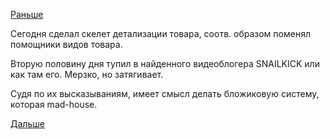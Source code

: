 [Раньше](2017.09.27.md)

Сегодня сделал скелет детализации товара, соотв. образом поменял помощники видов товара.

Вторую половину дня тупил в найденного видеоблогера SNAILKICK или как там его.
Мерзко, но затягивает.

Судя по их высказываниям, имеет смысл делать бложиковую систему, которая mad-house.

[Дальше](2017.09.29.md)